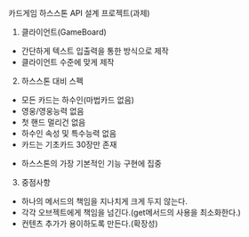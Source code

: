 카드게임 하스스톤 API 설계 프로젝트(과제)

1. 클라이언트(GameBoard)
- 간단하게 텍스트 입출력을 통한 방식으로 제작
- 클라이언트 수준에 맞게 제작

2. 하스스톤 대비 스펙
- 모든 카드는 하수인(마법카드 없음)
- 영웅/영웅능력 없음
- 첫 핸드 멀리건 없음
- 하수인 속성 및 특수능력 없음
- 카드는 기초카드 30장만 존재
* 하스스톤의 가장 기본적인 기능 구현에 집중

3. 중점사항
- 하나의 메서드의 책임을 지나치게 크게 두지 않는다.
- 각각 오브젝트에게 책임을 넘긴다.(get메서드의 사용을 최소화한다.)
- 컨텐츠 추가가 용이하도록 만든다.(확장성)
